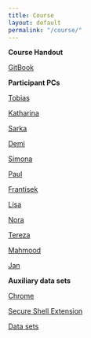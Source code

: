 ```yaml
---
title: Course
layout: default
permalink: "/course/"
---
```


**Course Handout**

[GitBook](https://tobiasrausch.gitbooks.io/variant-calling/content/)


**Participant PCs**

[Tobias](chrome-extension://pnhechapfaindjhompbnflcldabbghjo/html/nassh.html#training@ec2-18-184-49-226.eu-central-1.compute.amazonaws.com:22)

[Katharina](chrome-extension://pnhechapfaindjhompbnflcldabbghjo/html/nassh.html#training@ec2-18-197-103-219.eu-central-1.compute.amazonaws.com:22)

[Sarka](chrome-extension://pnhechapfaindjhompbnflcldabbghjo/html/nassh.html#training@ec2-18-197-39-20.eu-central-1.compute.amazonaws.com:22)

[Demi](chrome-extension://pnhechapfaindjhompbnflcldabbghjo/html/nassh.html#training@ec2-35-157-112-204.eu-central-1.compute.amazonaws.com:22)

[Simona](chrome-extension://pnhechapfaindjhompbnflcldabbghjo/html/nassh.html#training@ec2-52-28-24-211.eu-central-1.compute.amazonaws.com:22)

[Paul](chrome-extension://pnhechapfaindjhompbnflcldabbghjo/html/nassh.html#training@ec2-52-57-105-161.eu-central-1.compute.amazonaws.com:22)

[Frantisek](chrome-extension://pnhechapfaindjhompbnflcldabbghjo/html/nassh.html#training@ec2-18-195-253-113.eu-central-1.compute.amazonaws.com:22)

[Lisa](chrome-extension://pnhechapfaindjhompbnflcldabbghjo/html/nassh.html#training@ec2-18-196-25-219.eu-central-1.compute.amazonaws.com:22)

[Nora](chrome-extension://pnhechapfaindjhompbnflcldabbghjo/html/nassh.html#training@ec2-35-158-230-238.eu-central-1.compute.amazonaws.com:22)

[Tereza](chrome-extension://pnhechapfaindjhompbnflcldabbghjo/html/nassh.html#training@ec2-18-184-19-207.eu-central-1.compute.amazonaws.com:22)

[Mahmood](chrome-extension://pnhechapfaindjhompbnflcldabbghjo/html/nassh.html#training@ec2-18-184-21-222.eu-central-1.compute.amazonaws.com:22)

[Jan](chrome-extension://pnhechapfaindjhompbnflcldabbghjo/html/nassh.html#training@ec2-18-184-33-158.eu-central-1.compute.amazonaws.com:22)


**Auxiliary data sets**

[Chrome](https://www.google.com/chrome/)

[Secure Shell Extension](https://chrome.google.com/webstore/detail/secure-shell-app/pnhechapfaindjhompbnflcldabbghjo)

[Data sets](ftp://ftp-exchange.embl-heidelberg.de/pub/exchange/rausch/outgoing/course/)

